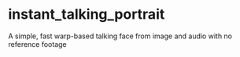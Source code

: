 # instant_talking_portrait
A simple, fast warp-based talking face from image and audio with no reference footage
